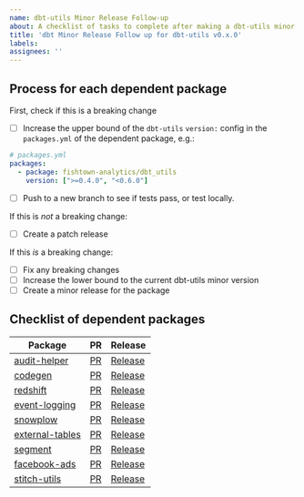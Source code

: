 ```yaml
---
name: dbt-utils Minor Release Follow-up
about: A checklist of tasks to complete after making a dbt-utils minor release
title: 'dbt Minor Release Follow up for dbt-utils v0.x.0'
labels:
assignees: ''
---
```


<!---
This template is to be used once a new dbt-utils release is available on hub.
In the future, we will consider automating this.
-->

## Process for each dependent package
First, check if this is a breaking change
- [ ] Increase the upper bound of the `dbt-utils` `version:` config in the `packages.yml` of the dependent package, e.g.:
```yml
# packages.yml
packages:
  - package: fishtown-analytics/dbt_utils
    version: [">=0.4.0", "<0.6.0"]

```
- [ ] Push to a new branch to see if tests pass, or test locally.

If this is _not_ a breaking change:
- [ ] Create a patch release

If this _is_ a breaking change:
- [ ] Fix any breaking changes
- [ ] Increase the lower bound to the current dbt-utils minor version
- [ ] Create a minor release for the package

## Checklist of dependent packages
| Package                                                                      | PR     | Release     |
|------------------------------------------------------------------------------|--------|-------------|
| [audit-helper](https://github.com/fishtown-analytics/dbt-audit-helper)       | [PR]() | [Release]() |
| [codegen](https://github.com/fishtown-analytics/dbt-codegen)                 | [PR]() | [Release]() |
| [redshift](https://github.com/fishtown-analytics/redshift)                   | [PR]() | [Release]() |
| [event-logging](https://github.com/fishtown-analytics/dbt-event-logging)     | [PR]() | [Release]() |
| [snowplow](https://github.com/fishtown-analytics/snowplow)                   | [PR]() | [Release]() |
| [external-tables](https://github.com/fishtown-analytics/dbt-external-tables) | [PR]() | [Release]() |
| [segment](https://github.com/fishtown-analytics/segment)                     | [PR]() | [Release]() |
| [facebook-ads](https://github.com/fishtown-analytics/facebook-ads)           | [PR]() | [Release]() |
| [stitch-utils](https://github.com/fishtown-analytics/stitch-utils)           | [PR]() | [Release]() |
